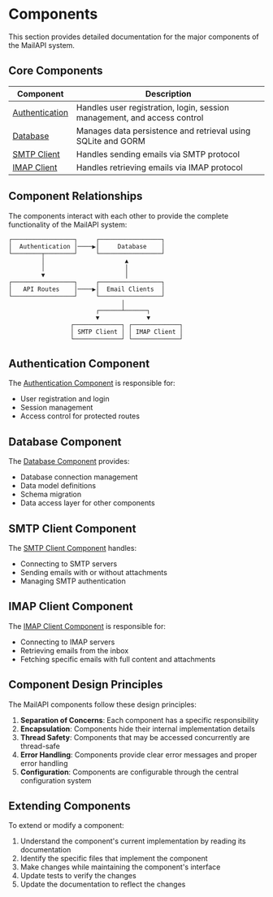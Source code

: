 # Components

This section provides detailed documentation for the major components of the MailAPI system.

## Core Components

| Component | Description |
|-----------|-------------|
| [Authentication](authentication.md) | Handles user registration, login, session management, and access control |
| [Database](database.md) | Manages data persistence and retrieval using SQLite and GORM |
| [SMTP Client](smtp-client.md) | Handles sending emails via SMTP protocol |
| [IMAP Client](imap-client.md) | Handles retrieving emails via IMAP protocol |

## Component Relationships

The components interact with each other to provide the complete functionality of the MailAPI system:

```
┌─────────────────┐     ┌─────────────────┐
│  Authentication │────▶│     Database    │
└────────┬────────┘     └─────────────────┘
         │                      ▲
         │                      │
         ▼                      │
┌─────────────────┐     ┌─────────────────┐
│   API Routes    │────▶│  Email Clients  │
└─────────────────┘     └─────────────────┘
                               │
                        ┌──────┴──────┐
                        ▼             ▼
                 ┌─────────────┐ ┌─────────────┐
                 │ SMTP Client │ │ IMAP Client │
                 └─────────────┘ └─────────────┘
```

## Authentication Component

The [Authentication Component](authentication.md) is responsible for:
- User registration and login
- Session management
- Access control for protected routes

## Database Component

The [Database Component](database.md) provides:
- Database connection management
- Data model definitions
- Schema migration
- Data access layer for other components

## SMTP Client Component

The [SMTP Client Component](smtp-client.md) handles:
- Connecting to SMTP servers
- Sending emails with or without attachments
- Managing SMTP authentication

## IMAP Client Component

The [IMAP Client Component](imap-client.md) is responsible for:
- Connecting to IMAP servers
- Retrieving emails from the inbox
- Fetching specific emails with full content and attachments

## Component Design Principles

The MailAPI components follow these design principles:

1. **Separation of Concerns**: Each component has a specific responsibility
2. **Encapsulation**: Components hide their internal implementation details
3. **Thread Safety**: Components that may be accessed concurrently are thread-safe
4. **Error Handling**: Components provide clear error messages and proper error handling
5. **Configuration**: Components are configurable through the central configuration system

## Extending Components

To extend or modify a component:

1. Understand the component's current implementation by reading its documentation
2. Identify the specific files that implement the component
3. Make changes while maintaining the component's interface
4. Update tests to verify the changes
5. Update the documentation to reflect the changes